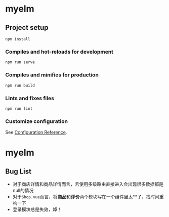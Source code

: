 # myelm

## Project setup
```
npm install
```

### Compiles and hot-reloads for development
```
npm run serve
```

### Compiles and minifies for production
```
npm run build
```

### Lints and fixes files
```
npm run lint
```

### Customize configuration
See [Configuration Reference](https://cli.vuejs.org/config/).
# myelm
## Bug List
- 对于商店详情和商品详情而言，若使用多级路由直接进入会出现很多数据都是null的情况
- 对于`Shop.vue`而言，将**商品**和**评价**两个模块写在一个组件里太**了，找时间重构一下
- 登录模块总是失效，焯！